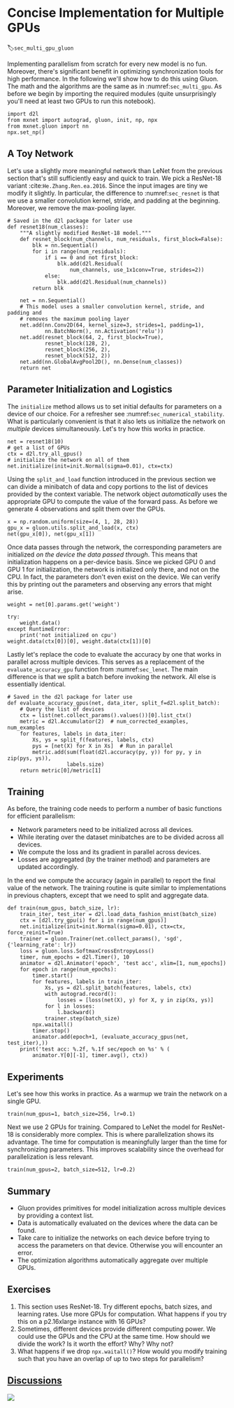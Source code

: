 # Concise Implementation for Multiple GPUs
:label:`sec_multi_gpu_gluon`

Implementing parallelism from scratch for every new model is no fun. Moreover, there's significant benefit in optimizing synchronization tools for high performance. In the following we'll show how to do this using Gluon. The math and the algorithms are the same as in :numref:`sec_multi_gpu`. As before we begin by importing the required modules (quite unsurprisingly you'll need at least two GPUs to run this notebook).

```{.python .input  n=1}
import d2l
from mxnet import autograd, gluon, init, np, npx
from mxnet.gluon import nn
npx.set_np()
```

## A Toy Network

Let's use a slightly more meaningful network than LeNet from the previous section that's still sufficiently easy and quick to train. We pick a ResNet-18 variant :cite:`He.Zhang.Ren.ea.2016`. Since the input images are tiny we modify it slightly. In particular, the difference to :numref:`sec_resnet` is that we use a smaller convolution kernel, stride, and padding at the beginning. Moreover, we remove the max-pooling layer.

```{.python .input  n=2}
# Saved in the d2l package for later use
def resnet18(num_classes):
    """A slightly modified ResNet-18 model."""
    def resnet_block(num_channels, num_residuals, first_block=False):
        blk = nn.Sequential()
        for i in range(num_residuals):
            if i == 0 and not first_block:
                blk.add(d2l.Residual(
                    num_channels, use_1x1conv=True, strides=2))
            else:
                blk.add(d2l.Residual(num_channels))
        return blk

    net = nn.Sequential()
    # This model uses a smaller convolution kernel, stride, and padding and
    # removes the maximum pooling layer
    net.add(nn.Conv2D(64, kernel_size=3, strides=1, padding=1),
            nn.BatchNorm(), nn.Activation('relu'))
    net.add(resnet_block(64, 2, first_block=True),
            resnet_block(128, 2),
            resnet_block(256, 2),
            resnet_block(512, 2))
    net.add(nn.GlobalAvgPool2D(), nn.Dense(num_classes))
    return net
```

## Parameter Initialization and Logistics

The `initialize` method allows us to set initial defaults for parameters on a device of our choice. For a refresher see :numref:`sec_numerical_stability`. What is particularly convenient is that it also lets us initialize the network on *multiple* devices simultaneously. Let's try how this works in practice.

```{.python .input  n=3}
net = resnet18(10)
# get a list of GPUs
ctx = d2l.try_all_gpus()
# initialize the network on all of them 
net.initialize(init=init.Normal(sigma=0.01), ctx=ctx)
```

Using the `split_and_load` function introduced in the previous section we can divide a minibatch of data and copy portions to the list of devices provided by the context variable. The network object *automatically* uses the appropriate GPU to compute the value of the forward pass. As before we generate 4 observations and split them over the GPUs.

```{.python .input  n=4}
x = np.random.uniform(size=(4, 1, 28, 28))
gpu_x = gluon.utils.split_and_load(x, ctx)
net(gpu_x[0]), net(gpu_x[1])
```

Once data passes through the network, the corresponding parameters are initialized *on the device the data passed through*. This means that initialization happens on a per-device basis. Since we picked GPU 0 and GPU 1 for initialization, the network is initialized only there, and not on the CPU. In fact, the parameters don't even exist on the device. We can verify this by printing out the parameters and observing any errors that might arise. 

```{.python .input  n=5}
weight = net[0].params.get('weight')

try:
    weight.data()
except RuntimeError:
    print('not initialized on cpu')
weight.data(ctx[0])[0], weight.data(ctx[1])[0]
```

Lastly let's replace the code to evaluate the accuracy by one that works in parallel across multiple devices. This serves as a replacement of the `evaluate_accuracy_gpu` function from :numref:`sec_lenet`. The main difference is that we split a batch before invoking the network. All else is essentially identical.

```{.python .input  n=6}
# Saved in the d2l package for later use
def evaluate_accuracy_gpus(net, data_iter, split_f=d2l.split_batch):
    # Query the list of devices
    ctx = list(net.collect_params().values())[0].list_ctx()
    metric = d2l.Accumulator(2)  # num_corrected_examples, num_examples
    for features, labels in data_iter:
        Xs, ys = split_f(features, labels, ctx)
        pys = [net(X) for X in Xs]  # Run in parallel
        metric.add(sum(float(d2l.accuracy(py, y)) for py, y in zip(pys, ys)),
                   labels.size)
    return metric[0]/metric[1]
```

## Training

As before, the training code needs to perform a number of basic functions for efficient parallelism:

* Network parameters need to be initialized across all devices.
* While iterating over the dataset minibatches are to be divided across all devices.
* We compute the loss and its gradient in parallel across devices. 
* Losses are aggregated (by the trainer method) and parameters are updated accordingly. 

In the end we compute the accuracy (again in parallel) to report the final value of the network. The training routine is quite similar to implementations in previous chapters, except that we need to split and aggregate data. 

```{.python .input  n=7}
def train(num_gpus, batch_size, lr):
    train_iter, test_iter = d2l.load_data_fashion_mnist(batch_size)
    ctx = [d2l.try_gpu(i) for i in range(num_gpus)]
    net.initialize(init=init.Normal(sigma=0.01), ctx=ctx, force_reinit=True)
    trainer = gluon.Trainer(net.collect_params(), 'sgd', {'learning_rate': lr})
    loss = gluon.loss.SoftmaxCrossEntropyLoss()
    timer, num_epochs = d2l.Timer(), 10
    animator = d2l.Animator('epoch', 'test acc', xlim=[1, num_epochs])
    for epoch in range(num_epochs):
        timer.start()
        for features, labels in train_iter:
            Xs, ys = d2l.split_batch(features, labels, ctx)
            with autograd.record():
                losses = [loss(net(X), y) for X, y in zip(Xs, ys)]
            for l in losses:
                l.backward()
            trainer.step(batch_size)
        npx.waitall()
        timer.stop()
        animator.add(epoch+1, (evaluate_accuracy_gpus(net, test_iter),))
    print('test acc: %.2f, %.1f sec/epoch on %s' % (
        animator.Y[0][-1], timer.avg(), ctx))
```

## Experiments

Let's see how this works in practice. As a warmup we train the network on a single GPU. 

```{.python .input  n=8}
train(num_gpus=1, batch_size=256, lr=0.1)
```

Next we use 2 GPUs for training. Compared to LeNet the model for ResNet-18 is considerably more complex. This is where parallelization shows its advantage. The time for computation is meaningfully larger than the time for synchronizing parameters. This improves scalability since the overhead for parallelization is less relevant. 

```{.python .input  n=9}
train(num_gpus=2, batch_size=512, lr=0.2)
```

## Summary

* Gluon provides primitives for model initialization across multiple devices by providing a context list.
* Data is automatically evaluated on the devices where the data can be found.
* Take care to initialize the networks on each device before trying to access the parameters on that device. Otherwise you will encounter an error.
* The optimization algorithms automatically aggregate over multiple GPUs. 

## Exercises

1. This section uses ResNet-18. Try different epochs, batch sizes, and learning rates. Use more GPUs for computation. What happens if you try this on a p2.16xlarge instance with 16 GPUs? 
1. Sometimes, different devices provide different computing power. We could use the GPUs and the CPU at the same time. How should we divide the work? Is it worth the effort? Why? Why not?
1. What happens if we drop `npx.waitall()`? How would you modify training such that you have an overlap of up to two steps for parallelism? 

## [Discussions](https://discuss.mxnet.io/t/2384)

![](../img/qr_multiple-gpus-gluon.svg)

```{.python .input}

```
